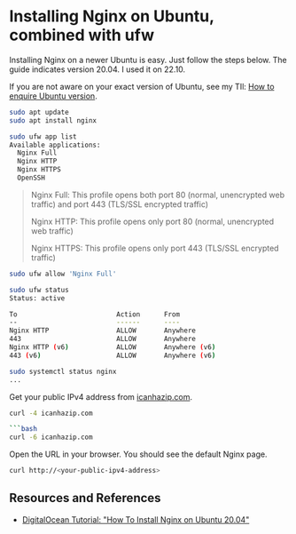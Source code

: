 # Installing Nginx on Ubuntu, combined with ufw

Installing Nginx on a newer Ubuntu is easy. Just follow the steps below. The guide indicates version 20.04. I used it on 22.10.

If you are not aware on your exact version of Ubuntu, see my TIl: [How to enquire Ubuntu version](../ubuntu/how_to_enquire_version.md).

```bash
sudo apt update
sudo apt install nginx
```

```bash
sudo ufw app list
Available applications:
  Nginx Full
  Nginx HTTP
  Nginx HTTPS
  OpenSSH
```

> Nginx Full: This profile opens both port 80 (normal, unencrypted web traffic) and port 443 (TLS/SSL encrypted traffic)
>
> Nginx HTTP: This profile opens only port 80 (normal, unencrypted web traffic)
>
> Nginx HTTPS: This profile opens only port 443 (TLS/SSL encrypted traffic)

```bash
sudo ufw allow 'Nginx Full'
```

```bash
sudo ufw status
Status: active

To                         Action      From
--                         ------      ----
Nginx HTTP                 ALLOW       Anywhere
443                        ALLOW       Anywhere
Nginx HTTP (v6)            ALLOW       Anywhere (v6)
443 (v6)                   ALLOW       Anywhere (v6)
```

```bash
sudo systemctl status nginx
...
```

Get your public IPv4 address from [icanhazip.com](https://icanhazip.com/).

```bash
curl -4 icanhazip.com

```bash
curl -6 icanhazip.com
```

Open the URL in your browser. You should see the default Nginx page.

```bash
curl http://<your-public-ipv4-address>
```

## Resources and References

- [DigitalOcean Tutorial: "How To Install Nginx on Ubuntu 20.04"](https://www.digitalocean.com/community/tutorials/how-to-install-nginx-on-ubuntu-20-04)
